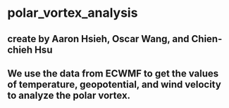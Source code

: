# polar_vortex_analysis
## create by Aaron Hsieh, Oscar Wang, and Chien-chieh Hsu

## We use the data from ECWMF to get the values of temperature, geopotential, and wind velocity to analyze the polar vortex. 
